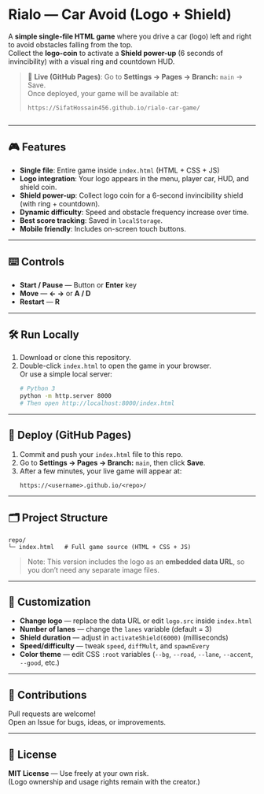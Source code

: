 # Rialo — Car Avoid (Logo + Shield)

A **simple single-file HTML game** where you drive a car (logo) left and right to avoid obstacles falling from the top.  
Collect the **logo-coin** to activate a **Shield power-up** (6 seconds of invincibility) with a visual ring and countdown HUD.

> 🔗 **Live (GitHub Pages)**: Go to **Settings → Pages → Branch:** `main` → Save.  
> Once deployed, your game will be available at:
> ```
> https://SifatHossain456.github.io/rialo-car-game/

> ```

---

## 🎮 Features
- **Single file**: Entire game inside `index.html` (HTML + CSS + JS)
- **Logo integration**: Your logo appears in the menu, player car, HUD, and shield coin.
- **Shield power-up**: Collect logo coin for a 6-second invincibility shield (with ring + countdown).
- **Dynamic difficulty**: Speed and obstacle frequency increase over time.
- **Best score tracking**: Saved in `localStorage`.
- **Mobile friendly**: Includes on-screen touch buttons.

---

## ⌨️ Controls
- **Start / Pause** — Button or **Enter** key  
- **Move** — **← →** or **A / D**  
- **Restart** — **R**

---

## 🛠️ Run Locally
1. Download or clone this repository.
2. Double-click `index.html` to open the game in your browser.  
   Or use a simple local server:
   ```bash
   # Python 3
   python -m http.server 8000
   # Then open http://localhost:8000/index.html
   ```

---

## 🚀 Deploy (GitHub Pages)
1. Commit and push your `index.html` file to this repo.  
2. Go to **Settings → Pages → Branch:** `main`, then click **Save**.  
3. After a few minutes, your live game will appear at:
   ```
   https://<username>.github.io/<repo>/
   ```

---

## 🗂️ Project Structure
```
repo/
└─ index.html   # Full game source (HTML + CSS + JS)
```
> Note: This version includes the logo as an **embedded data URL**, so you don’t need any separate image files.

---

## 🧩 Customization
- **Change logo** — replace the data URL or edit `logo.src` inside `index.html`
- **Number of lanes** — change the `lanes` variable (default = 3)
- **Shield duration** — adjust in `activateShield(6000)` (milliseconds)
- **Speed/difficulty** — tweak `speed`, `diffMult`, and `spawnEvery`
- **Color theme** — edit CSS `:root` variables (`--bg`, `--road`, `--lane`, `--accent`, `--good`, etc.)

---

## 🤝 Contributions
Pull requests are welcome!  
Open an Issue for bugs, ideas, or improvements.

---

## 📜 License
**MIT License** — Use freely at your own risk.  
(Logo ownership and usage rights remain with the creator.)
